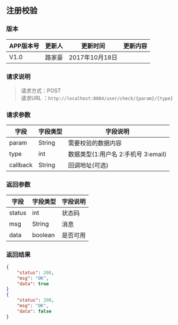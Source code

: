 ## 注册校验
> 

### 版本
APP版本号|更新人|更新时间|更新内容
---|---|---|---
V1.0|路家豪|2017年10月18日|

### 请求说明
> 请求方式：POST<br>
请求URL ：`http://localhost:8084/user/check/{param}/{type}`

### 请求参数
字段|字段类型|字段说明
---|---|---
param  |String |需要校验的数据内容
type  |int |数据类型(1:用户名 2:手机号 3:email)
callback  |String |回调地址(可选)

### 返回参数
字段  |字段类型   |字段说明
---|---|---
status  |int |状态码
msg  |String |消息
data  |boolean |是否可用


### 返回结果
```json
{
    "status": 200,
    "msg": "OK",
    "data": true
}
{
    "status": 200,
    "msg": "OK",
    "data": false
}
``` 
